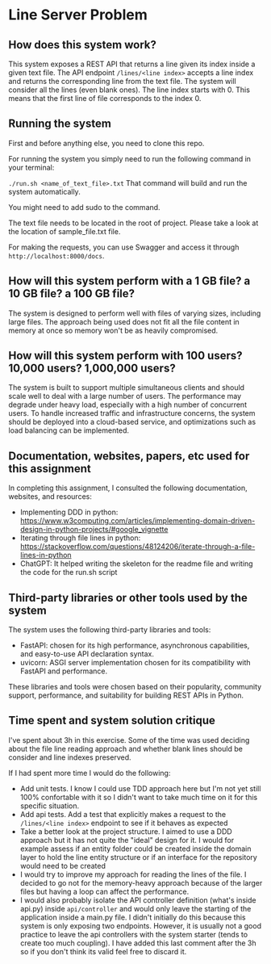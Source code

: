 # Line Server Problem

## How does this system work?

This system exposes a REST API that returns a line given its index inside a given text file. 
The API endpoint `/lines/<line index>` accepts a line index and returns the corresponding line from the text file.
The system will consider all the lines (even blank ones).
The line index starts with 0. This means that the first line of file corresponds to the index 0.

## Running the system

First and before anything else, you need to clone this repo.

For running the system you simply need to run the following command in your terminal:

`
./run.sh <name_of_text_file>.txt
`
That command will build and run the system automatically.

You might need to add sudo to the command.

The text file needs to be located in the root of project. Please take a look at the location of sample_file.txt file.

For making the requests, you can use Swagger and access it through `http://localhost:8000/docs`.

## How will this system perform with a 1 GB file? a 10 GB file? a 100 GB file?

The system is designed to perform well with files of varying sizes, including large files. 
The approach being used does not fit all the file content in memory at once so memory won't be as heavily compromised.

## How will this system perform with 100 users? 10,000 users? 1,000,000 users?

The system is built to support multiple simultaneous clients and should scale well to deal with a large number of users. 
The performance may degrade under heavy load, especially with a high number of concurrent users. 
To handle increased traffic and infrastructure concerns, the system should be deployed into a cloud-based service, and optimizations such as load balancing can be implemented.

## Documentation, websites, papers, etc used for this assignment

In completing this assignment, I consulted the following documentation, websites, and resources:
- Implementing DDD in python: https://www.w3computing.com/articles/implementing-domain-driven-design-in-python-projects/#google_vignette
- Iterating through file lines in python: https://stackoverflow.com/questions/48124206/iterate-through-a-file-lines-in-python
- ChatGPT: It helped writing the skeleton for the readme file and writing the code for the run.sh script

## Third-party libraries or other tools used by the system

The system uses the following third-party libraries and tools:
- FastAPI: chosen for its high performance, asynchronous capabilities, and easy-to-use API declaration syntax.
- uvicorn: ASGI server implementation chosen for its compatibility with FastAPI and performance.

These libraries and tools were chosen based on their popularity, community support, performance, and suitability for building REST APIs in Python.


## Time spent and system solution critique

I've spent about 3h in this exercise.
Some of the time was used deciding about the file line reading approach and whether blank lines should be consider and line indexes preserved.

If I had spent more time I would do the following:
- Add unit tests. I know I could use TDD approach here but I'm not yet still 100% confortable with it so I didn't want to take much time on it for this specific situation.
- Add api tests. Add a test that explicitly makes a request to the `/lines/<line index>` endpoint to see if it behaves as expected
- Take a better look at the project structure. I aimed to use a DDD approach but it has not quite the "ideal" design for it.
I would for example assess if an entity folder could be created inside the domain layer to hold the line entity structure or if an interface for
the repository would need to be created
- I would try to improve my approach for reading the lines of the file. I decided to go not for the memory-heavy approach 
because of the larger files but having a loop can affect the performance.
- I would also probably isolate the API controller definition (what's inside api.py) inside `api/controller`
and would only leave the starting of the application inside a main.py file.
I didn't initially do this because this system is only exposing two endpoints. However, it is usually not a good practice
to leave the api controllers with the system starter (tends to create too much coupling).
I have added this last comment after the 3h so if you don't think its valid feel free to discard it.

